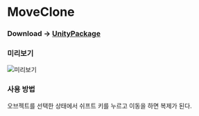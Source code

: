 # MoveClone

### Download -> [UnityPackage](https://github.com/NK-Studio/MoveClone/releases) 

### 미리보기
![미리보기](preview.gif)   

### 사용 방법
오브젝트를 선택한 상태에서 쉬프트 키를 누르고 이동을 하면 복제가 된다.
